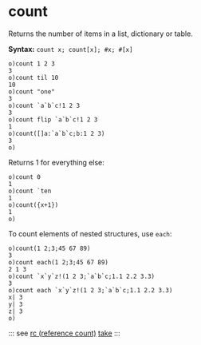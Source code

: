 # count

Returns the number of items in a list, dictionary or table.

**Syntax:** ```count x; count[x]; #x; #[x]```

```o
o)count 1 2 3
3
o)count til 10
10
o)count "one"
3
o)count `a`b`c!1 2 3
3
o)count flip `a`b`c!1 2 3
1
o)count([]a:`a`b`c;b:1 2 3)
3
o)
```

Returns 1 for everything else:

```o
o)count 0
1
o)count `ten
1
o)count({x+1})
1
o)
```

To count elements of nested structures, use `each`:

```o
o)count(1 2;3;45 67 89)
3
o)count each(1 2;3;45 67 89)
2 1 3
o)count `x`y`z!(1 2 3;`a`b`c;1.1 2.2 3.3)
3
o)count each `x`y`z!(1 2 3;`a`b`c;1.1 2.2 3.3)
x| 3
y| 3
z| 3
o)
```

::: see
[rc (reference count)](/verbs/math/rc.md)
[take](/verbs/other/take.md)
:::
